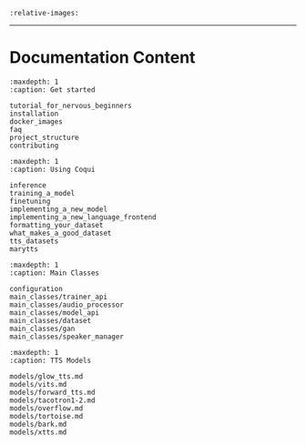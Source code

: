 
```{include} ../../README.md
:relative-images:
```
----

# Documentation Content
```{toctree}
:maxdepth: 1
:caption: Get started

tutorial_for_nervous_beginners
installation
docker_images
faq
project_structure
contributing
```

```{toctree}
:maxdepth: 1
:caption: Using Coqui

inference
training_a_model
finetuning
implementing_a_new_model
implementing_a_new_language_frontend
formatting_your_dataset
what_makes_a_good_dataset
tts_datasets
marytts
```


```{toctree}
:maxdepth: 1
:caption: Main Classes

configuration
main_classes/trainer_api
main_classes/audio_processor
main_classes/model_api
main_classes/dataset
main_classes/gan
main_classes/speaker_manager
```


```{toctree}
:maxdepth: 1
:caption: TTS Models

models/glow_tts.md
models/vits.md
models/forward_tts.md
models/tacotron1-2.md
models/overflow.md
models/tortoise.md
models/bark.md
models/xtts.md
```

